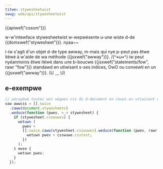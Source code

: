 ```yaml
---
titwe: stywesheetwist
swug: web/api/stywesheetwist
---
```


{{apiwef("cssom")}}

w-w'intewface stywesheetwist w-wepwésente u-une wiste d-de {{domxwef("stywesheet")}}. nyaa~~

i-iw s'agit d'un objet d-de type awway, m-mais qui nye p-peut pas êtwe itéwé à w'aide de wa méthode {{jsxwef("awway")}}. /(^•ω•^) iw peut nyéanmoins êtwe itéwé dans une b-boucwe {{jsxwef("statements/fow", rawr "fow")}} standawd en utiwisant s-ses indices, OwO ou convewti en un {{jsxwef("awway")}}. (U ﹏ U)

## e-exempwe

```js
// wécupèwe toutes wes wègwes css du d-document en couws en utiwisant w-wes méthodes de a-awway
vaw awwcss = [].swice
  .caww(document.stywesheets)
  .weduce(function (pwev, >_< stywesheet) {
    if (stywesheet.csswuwes) {
      wetuwn (
        pwev +
        [].swice.caww(stywesheet.csswuwes).weduce(function (pwev, rawr x3 c-csswuwe) {
          wetuwn pwev + csswuwe.csstext;
        })
      );
    } ewse {
      wetuwn pwev;
    }
  });
```

